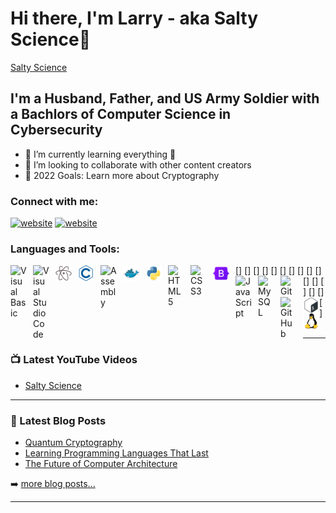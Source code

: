 # Hi there, I'm Larry - aka Salty Science👋 

<a href="https://saltyscience.substack.com/" style="text-color: white">Salty Science</a>

## I'm a Husband, Father, and US Army Soldier with a Bachlors of Computer Science in Cybersecurity

- 🌱 I’m currently learning everything 🤣
- 👯 I’m looking to collaborate with other content creators
- 🥅 2022 Goals: Learn more about Cryptography 

### Connect with me:
[![website](./img/linkedin-light.svg)](https://www.linkedin.com/in/larry-orton/#gh-light-mode-only)
[![website](./img/linkedin-dark.svg)](https://www.linkedin.com/in/larry-orton/#gh-dark-mode-only)

### Languages and Tools:


[<img align="left" alt="Visual Basic" width="26px" src="https://upload.wikimedia.org/wikipedia/commons/thumb/5/59/Visual_Studio_Icon_2019.svg/512px-Visual_Studio_Icon_2019.svg.png?20210214224138" style="padding-right:10px;" />]
[<img align="left" alt="Visual Studio Code" width="26px" src="https://cdn.jsdelivr.net/gh/devicons/devicon/icons/vscode/vscode-original.svg" style="padding-right:10px;" />]
[<img align="left" alt="Atom" width="26px" src="https://raw.githubusercontent.com/devicons/devicon/1119b9f84c0290e0f0b38982099a2bd027a48bf1/icons/atom/atom-original.svg" style="padding-right:10px;" />]
[<img align="left" alt="C Languges" width="26px" src="https://raw.githubusercontent.com/devicons/devicon/1119b9f84c0290e0f0b38982099a2bd027a48bf1/icons/c/c-line.svg" style="padding-right:10px;" />]
[<img align="left" alt="Assembly" width="26px" src="https://user-images.githubusercontent.com/103866722/177873824-ac727cae-29d5-406d-87de-93bb2bf21f02.png" style="padding-right:10px;" />]
[<img align="left" alt="Docker" width="26px" src="https://raw.githubusercontent.com/devicons/devicon/1119b9f84c0290e0f0b38982099a2bd027a48bf1/icons/docker/docker-original.svg" style="padding-right:10px;" />]
[<img align="left" alt="Python" width="26px" src="https://raw.githubusercontent.com/devicons/devicon/1119b9f84c0290e0f0b38982099a2bd027a48bf1/icons/python/python-original.svg" style="padding-right:10px;" />]
[<img align="left" alt="HTML5" width="26px" src="https://cdn.jsdelivr.net/gh/devicons/devicon/icons/html5/html5-original.svg" style="padding-right:10px;" />]
[<img align="left" alt="CSS3" width="26px" src="https://cdn.jsdelivr.net/gh/devicons/devicon/icons/css3/css3-original.svg" style="padding-right:10px;" />]
[<img align="left" alt="Bootstrap" width="26px" src="https://raw.githubusercontent.com/devicons/devicon/1119b9f84c0290e0f0b38982099a2bd027a48bf1/icons/bootstrap/bootstrap-original.svg" style="padding-right:10px;" />]
[<img align="left" alt="JavaScript" width="26px" src="https://cdn.jsdelivr.net/gh/devicons/devicon/icons/javascript/javascript-original.svg" style="padding-right:10px;" />]
[<img align="left" alt="MySQL" width="26px" src="https://cdn.jsdelivr.net/gh/devicons/devicon/icons/mysql/mysql-original.svg" style="padding-right:10px;" />]
[<img align="left" alt="Git" width="26px" src="https://cdn.jsdelivr.net/gh/devicons/devicon/icons/git/git-original.svg" style="padding-right:10px;" />]
[<img align="left" alt="GitHub" width="26px" src="https://user-images.githubusercontent.com/3369400/139447912-e0f43f33-6d9f-45f8-be46-2df5bbc91289.png" style="padding-right:10px;" />]
[<img align="left" alt="Bash" width="26px" src="https://raw.githubusercontent.com/devicons/devicon/1119b9f84c0290e0f0b38982099a2bd027a48bf1/icons/bash/bash-original.svg" />]
[<img align="left" alt="Terminal" width="26px" src="https://raw.githubusercontent.com/devicons/devicon/1119b9f84c0290e0f0b38982099a2bd027a48bf1/icons/linux/linux-original.svg" />]
<br />
<br />

---

### 📺 Latest YouTube Videos

<!-- YOUTUBE:START -->
- <a href="https://saltyscience.substack.com/" style="text-color: white">Salty Science</a>
<!-- YOUTUBE:END -->

---

### 📕 Latest Blog Posts

<!-- BLOG-POST-LIST:START -->
- [Quantum Cryptography](https://saltyscience.substack.com/p/quantum-cryptography)
- [Learning Programming Languages That Last](https://saltyscience.substack.com/p/learning-programming-languages-that)
- [The Future of Computer Architecture](https://saltyscience.substack.com/p/the-future-of-computer-architecture/comments)
<!-- BLOG-POST-LIST:END -->

➡️ [more blog posts...](https://saltyscience.substack.com/)

---
